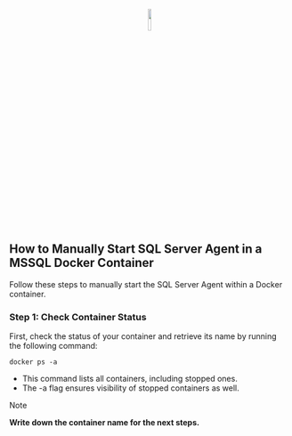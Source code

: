 <p align="center">
  <img src="https://github.com/faraguti/MSSQL-Server-Agent-Manual-Start/assets/5418256/168e0f3c-70a3-44b0-905c-b8ca40c4a9c0" height="10%" width="10%">
</p>

## How to Manually Start SQL Server Agent in a MSSQL Docker Container

Follow these steps to manually start the SQL Server Agent within a Docker container.

### Step 1: Check Container Status

First, check the status of your container and retrieve its name by running the following command:

```
docker ps -a
```
- This command lists all containers, including stopped ones.
- The -a flag ensures visibility of stopped containers as well.
> [!NOTE]  
> **Write down the container name for the next steps.**
